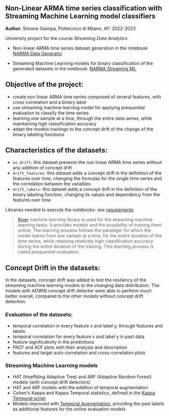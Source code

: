 ## Non-Linear ARMA time series classification with Streaming Machine Learning model classifiers

**Author**: Simone Giampà, Politecnico di Milano, AY: 2022-2023

University project for the course *Streaming Data Analytics*

- Non-linear ARMA time series dataset generation in the notebook [NARMA Data Generator](NARMA_Data_Generator.ipynb)

- Streaming Machine Learning models for binary classification of the generated datasets in the notebook: [NARMA Streaming ML](NARMA_Streaming_ML_Evaluation.ipynb)

## Objective of the project:

- create non linear ARMA time series composed of several features, with cross correlation and a binary label
- use streaming machine learning model for applying prequential evaluation to classify the time series
- learning one sample at a time, through the entire data series, while maintaining high classification accuracy
- adapt the models trainings to the concept drift of the change of the binary labeling functions

## Characteristics of the datasets:

- `no_drift`: this dataset presents the non linear ARMA time series without any addition of concept drift
- `drift_features`: this dataset adds a concept drift in the definition of the features over time, changing the formulas for the single time series and the correlation between the variables
- `drift_labels`: this dataset adds a concept drift in the definition of the binary labeling function, changing its values and dependency from the features over time

Libraries needed to execute the notebooks: see [requirements](requirements.md)

> [River](https://riverml.xyz/0.15.0/) machine learning library is used for the streaming machine learning tasks. It provides models and the possibility of training them online. The learning process follows the paradigm for which the model learns from one sample at a time, for the entire duration of the time series, while retaining relatively high classification accuracy during the entire duration of the training. This learning process is called *prequential evaluation*.

## Concept Drift in the datasets:
In the datasets, concept drift was added to test the resiliency of the streaming machine learning models to the changing data distribution. The models with ADWIN concept drift detector were able to perform much better overall, compared to the other models without concept drift detection. 

### Evaluation of the datasets:
- temporal correlation in every feature x and label y, through features and labels
- temporal correlation for every feature x and label y in past data
- feature significativity in the predictions
- PACF and ACF plots with their analysis and description
- features and target auto-correlation and cross-correlation plots

### Streaming Machine Learning models
- HAT (Hoeffding Adaptive Tree) and ARF (Adaptive Random Forest) models (with concept drift detectors)
- HAT and ARF models with the addition of temporal augmentation
- Cohen's Kappa and Kappa Temporal statistics, defined in the [Kappa Temporal script](kappa_t.py)
- Models improved with [Temporal Augmentation](temporally_augmented_classifier.py), providing the past labels as additional features for the online evaluation models
